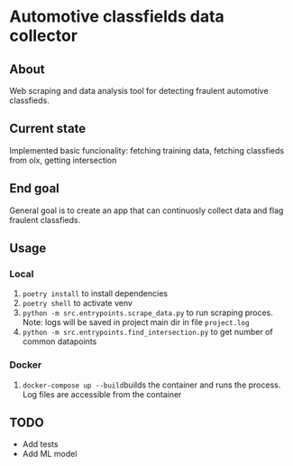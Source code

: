 # Automotive classfields data collector

## About

Web scraping and data analysis tool for detecting fraulent automotive classfieds.

## Current state

Implemented basic funcionality: fetching training data, fetching classfieds from olx, getting intersection

## End goal

General goal is to create an app that can continuosly collect data and flag fraulent classfieds.

## Usage
### Local
1. `poetry install` to install dependencies
2. `poetry shell` to activate venv
3. `python -m src.entrypoints.scrape_data.py` to run scraping proces. Note: logs will be saved in project main dir in file `project.log`
4. `python -m src.entrypoints.find_intersection.py` to get number of common datapoints
### Docker
1. `docker-compose up --build`builds the container and runs the process. Log files are accessible from the container 
   
## TODO

- Add tests
- Add ML model

